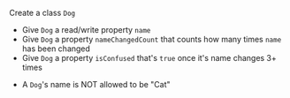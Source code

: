 Create a class `Dog`

- Give `Dog` a read/write property `name`
- Give `Dog` a property `nameChangedCount` that counts how many times `name` has been changed
- Give `Dog` a property `isConfused` that's `true` once it's name changes 3+ times

* A `Dog`'s name is NOT allowed to be "Cat"
